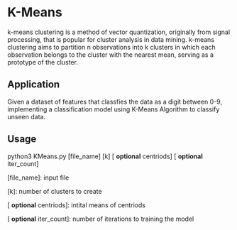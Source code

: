 # K-Means 
k-means clustering is a method of vector quantization, originally from signal processing, that is popular for cluster analysis in data mining. k-means clustering aims to partition n observations into k clusters in which each observation belongs to the cluster with the nearest mean, serving as a prototype of the cluster. 

## Application
Given a dataset of features that classfies the data as a digit between 0-9, implementing a classification model using K-Means Algorithm to classify unseen data.

## Usage
python3 KMeans.py [file_name] [k] [ **optional** centriods] [ **optional** iter_count]

[file_name]: input file

[k]: number of clusters to create

[ **optional** centriods]: intital means of centriods

[ **optional** iter_count]: number of iterations to training the model


